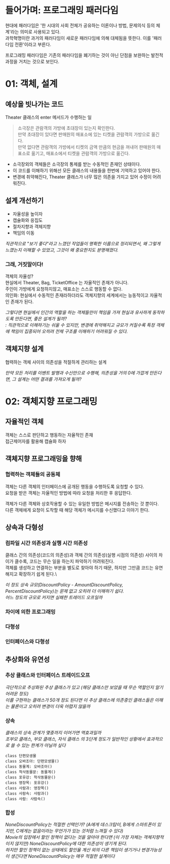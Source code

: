 # 들어가며: 프로그래밍 패러다임

현대에 패러다임은 '한 시대의 사회 전체가 공유하는 이론이나 방법, 문제의식 등의 체계'라는 의미로 사용되고 있다.\
과학혁명이란 과거의 패러다임이 새로운 패러다임에 의해 대체됨을 뜻한다. 이를 '패러다임 전환'이라고 부른다.

프로그래밍 패러다임은 기존의 패러다임을 폐기하는 것이 아닌 단점을 보완하는 발전적 과정을 거치는 것으로 보인다.


# 01: 객체, 설계

## 예상을 빗나가는 코드

Theater 클래스의 enter 메서드가 수행하는 일
> 소극장은 관람객의 가방에 초대장이 있는지 확인한다.\
> 만약 초대장이 있다면 판매원의 매표소에 있는 티켓을 관람객의 가방으로 옮긴다.\
> 만약 없다면 관람객의 가방에서 티켓의 금액 만큼의 현금을 꺼내어 판매원의 매표소로 옮기고, 매표소에서 티켓을 관람객의 가방으로 옮긴다.

- 소극장외의 객체들은 소극장의 통제를 받는 수동적인 존재인 상태이다.
- 이 코드를 이해하기 위해선 모든 클래스의 내용들을 한번에 기억하고 있어야 한다.
- 변경에 취약해진다, Theater 클래스가 너무 많은 의존을 가지고 있어 수정이 어려워진다.

## 설계 개선하기

- 자율성을 높이자
- 캡슐화와 응집도
- 절차지향과 객체지향
- 책임의 이동

_직관적으로 "보기 좋다"라고 느꼈던 작업들이 명확한 이름으로 정리되면서, 왜 그렇게 느꼈는지 이해할 수 있었고, 그것이 왜 중요한지도 분명해졌다._

### 그래, 거짓말이다!

객체의 자율성?\
현실에서 Theater, Bag, TicketOffice 는 자율적인 존재가 아니다.\
주인이 가방에게 요청하지않고, 매표소는 스스로 행동할 수 없다.\
의인화: 현실에서 수동적인 존재라하더라도 객체지향의 세계에서는 능동적이고 자율적인 존재가 된다.

_그렇다면 현실에서 인간의 역할을 하는 객체들만이 책임을 가져 현실과 유사하게 동작하도록 만든다면, 좋은 설계가 될까?\
: 직관적으로 이해하기는 쉬울 수 있지만, 변경에 취약해지고 규모가 커질수록 특정 객체에 책임이 집중되어 오히려 전체 구조를 이해하기 어려워질 수 있다._

## 객체지향 설계

협력하는 객체 사이의 의존성을 적절하게 관리하는 설계

_만약 모든 처리를 이벤트 발행과 수신만으로 수행해, 의존성을 거의 0에 가깝게 만든다면, 그 설계는 어떤 결과를 가져오게 될까?_


# 02: 객체지향 프로그래밍

## 자율적인 객체

객체는 스스로 판단하고 행동하는 자율적인 존재\
접근제어자를 활용해 캡슐화 하자

## 객체지향 프로그래밍을 향해

### 협력하는 객체들의 공동체

객체는 다른 객체의 인터페이스에 공개된 행동을 수행하도록 요청할 수 있다.\
요청을 받은 객체는 자율적인 방법에 따라 요청을 처리한 후 응답한다.

객체가 다른 객체와 상호작용할 수 있는 유일한 방법은 메시지를 전송하는 것 뿐이다.\
다른 객체에게 요청이 도착할 때 해당 객체가 메시지를 수신했다고 이야기 한다.

## 상속과 다형성

### 컴파일 시간 의존성과 실행 시간 의존성

클래스 간의 의존성(코드의 의존성)과 객체 간의 의존성(실행 시점의 의존성) 사이의 차이가 클수록, 코드는 무슨 일을 하는지 파악하기 어려워진다.\
객체를 생성하고 연결하는 부분을 별도로 찾아야 하기 때문, 하지만 그만큼 코드는 유연해지고 확장하기 쉽게 된다.\

_이 정도 상속 규모(DiscountPolicy - AmountDiscountPolicy, PercentDiscountPolicy)는 문제 없고 오히려 더 이해하기 쉽다.\
어느 정도의 규모로 커지면 실패한 트레이드 오프일까_

### 차이에 의한 프로그래밍

### 다형성

### 인터페이스와 다형성

## 추상화와 유연성

### 추상 클래스와 인터페이스 트레이드오프

_극단적으로 추상화된 추상 클래스가 있고 (해당 클래스만 보았을 때 무슨 역할인지 알기 어려운 정도)\
이를 구현하는 클래스가 50개 정도 된다면 이 추상 클래스에 의존중인 클래스들은 이해는 물론이고 오히려 변경이 더욱 어렵지 않을까_

### 상속

_클래스의 상속 관계가 몇중까지 이어가면 역효과일까\
조부모 클래스, 부모 클래스, 자식 클래스 의 3단계 정도가 일반적인 상황에서 효과적으로 쓸 수 있는 한계가 아닐까 싶다_
```
class 단편모생물
class 오바조아: 단편모생물()
class 동물계: 오바조아()
class 척삭동물문: 동물계()
class 포유강: 척삭동물문()
class 영장목: 포유강()
class 사람과: 영장목()
class 사람속: 사람과()
class 사람: 사람속()
```

### 합성

_NoneDiscountPolicy는 적절한 선택인가? (A에게 데스크탑이, B에게 스마트폰이 있지만, C에게는 없음이라는 무언가가 있는 것처럼 느껴질 수 있다)\
Movie의 입장에서 할인 정책이 없다는 것을 알아야 한다면 (이 가정 자체는 객체지향적이지 않지만) NoneDiscountPolicy에 대한 의존성이 생기게 된다.\
하지만 할인 정책이 없는 상태에도 할인율 계산 외의 다른 책임이 생기거나 변경가능성이 생긴다면 NoneDiscountPolicy는 매우 적절한 설계이다_
